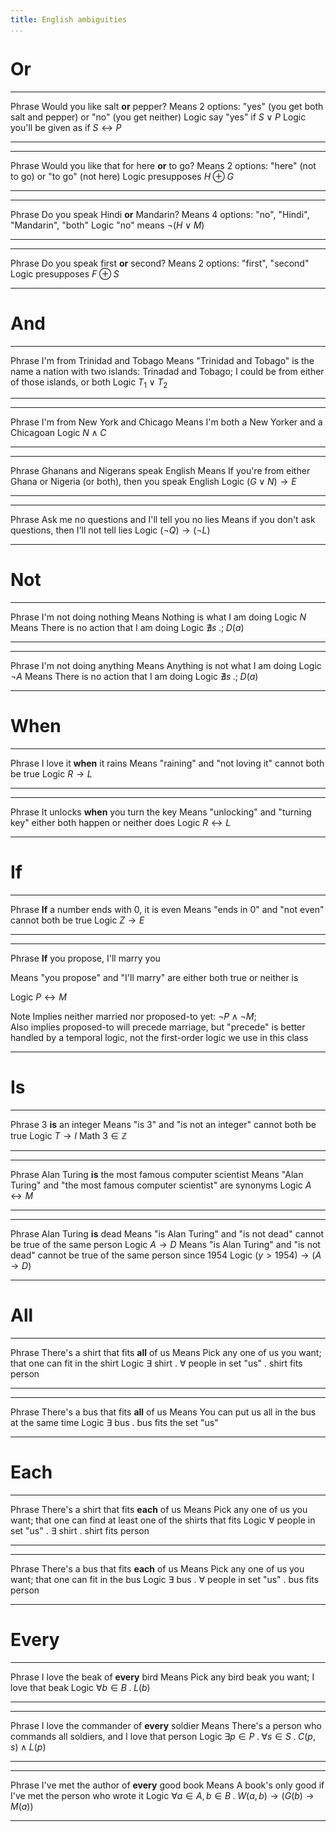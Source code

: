 ```yaml
---
title: English ambiguities
...
```


# Or

------  -----------------------------------------
Phrase  Would you like salt **or** pepper?
Means   2 options: "yes" (you get both salt and pepper) or "no" (you get neither)
Logic   say "yes" if $S \lor P$
Logic   you'll be given as if $S \leftrightarrow P$
------  -----------------------------------------

------  -----------------------------------------
Phrase  Would you like that for here **or** to go?
Means   2 options: "here" (not to go) or "to go" (not here)
Logic   presupposes $H \oplus G$
------  -----------------------------------------

------  -----------------------------------------
Phrase  Do you speak Hindi **or** Mandarin?
Means   4 options: "no", "Hindi", "Mandarin", "both"
Logic   "no" means $\lnot(H \lor M)$
------  -----------------------------------------

------  -----------------------------------------
Phrase  Do you speak first **or** second?
Means   2 options: "first", "second"
Logic   presupposes $F \oplus S$
------  -----------------------------------------

# And

------  -----------------------------------------
Phrase  I'm from Trinidad and Tobago
Means   "Trinidad and Tobago" is the name a nation with two islands: Trinadad and Tobago; I could be from either of those islands, or both
Logic   $T_1 \lor T_2$
------  -----------------------------------------

------  -----------------------------------------
Phrase  I'm from New York and Chicago
Means   I'm both a New Yorker and a Chicagoan
Logic   $N \land C$
------  -----------------------------------------

------  -----------------------------------------
Phrase  Ghanans and Nigerans speak English
Means   If you're from either Ghana or Nigeria (or both), then you speak English
Logic   $(G \lor N) \rightarrow E$
------  -----------------------------------------

------  -----------------------------------------
Phrase  Ask me no questions and I'll tell you no lies
Means   if you don't ask questions, then I'll not tell lies
Logic   $(\lnot Q) \rightarrow (\lnot L)$
------  -----------------------------------------



# Not

------  -----------------------------------------
Phrase  I'm not doing nothing
Means   Nothing is what I am doing
Logic   $N$
Means   There is no action that I am doing
Logic   $\nexists s \;.;\; D(a)$
------  -----------------------------------------

------  -----------------------------------------
Phrase  I'm not doing anything
Means   Anything is not what I am doing
Logic   $\lnot A$
Means   There is no action that I am doing
Logic   $\nexists s \;.;\; D(a)$
------  -----------------------------------------

# When

------  -----------------------------------------
Phrase  I love it **when** it rains
Means   "raining" and "not loving it" cannot both be true
Logic   $R \rightarrow L$
------  -----------------------------------------

------  -----------------------------------------
Phrase  It unlocks **when** you turn the key
Means   "unlocking" and "turning key" either both happen or neither does
Logic   $R \leftrightarrow L$
------  -----------------------------------------

# If

------  -----------------------------------------
Phrase  **If** a number ends with 0, it is even
Means   "ends in 0" and "not even" cannot both be true
Logic   $Z \rightarrow E$
------  -----------------------------------------

------  -----------------------------------------
Phrase  **If** you propose, I'll marry you

Means   "you propose" and "I'll marry" are either both true or neither is

Logic   $P \leftrightarrow M$

Note    Implies neither married nor proposed-to yet: $\lnot P \land \lnot M$;\
        Also implies proposed-to will precede marriage, but "precede" is better handled by a temporal logic, not the first-order logic we use in this class
------  -----------------------------------------

# Is

------  -----------------------------------------
Phrase  3 **is** an integer
Means   "is 3" and "is not an integer" cannot both be true
Logic   $T \rightarrow I$
Math    $3 \in \mathbb Z$
------  -----------------------------------------

------  -----------------------------------------
Phrase  Alan Turing **is** the most famous computer scientist
Means   "Alan Turing" and "the most famous computer scientist" are synonyms
Logic   $A \leftrightarrow M$
------  -----------------------------------------

------  -----------------------------------------
Phrase  Alan Turing **is** dead
Means   "is Alan Turing" and "is not dead" cannot be true of the same person
Logic   $A \rightarrow D$
Means   "is Alan Turing" and "is not dead" cannot be true of the same person since 1954
Logic   $(y > 1954) \rightarrow (A \rightarrow D)$
------  -----------------------------------------

# All

------  -----------------------------------------
Phrase  There's a shirt that fits **all** of us
Means   Pick any one of us you want; that one can fit in the shirt
Logic   $\exists$ shirt . $\forall$ people in set "us" . shirt fits person
------  -----------------------------------------

------  -----------------------------------------
Phrase  There's a bus that fits **all** of us
Means   You can put us all in the bus at the same time
Logic   $\exists$ bus . bus fits the set "us"
------  -----------------------------------------

# Each

------  -----------------------------------------
Phrase  There's a shirt that fits **each** of us
Means   Pick any one of us you want; that one can find at least one of the shirts that fits
Logic   $\forall$ people in set "us" . $\exists$ shirt . shirt fits person
------  -----------------------------------------

------  -----------------------------------------
Phrase  There's a bus that fits **each** of us
Means   Pick any one of us you want; that one can fit in the bus
Logic   $\exists$ bus . $\forall$ people in set "us" . bus fits person
------  -----------------------------------------

# Every

------  -----------------------------------------
Phrase  I love the beak of **every** bird
Means   Pick any bird beak you want; I love that beak
Logic   $\forall b \in B \;.\; L(b)$
------  -----------------------------------------

------  -----------------------------------------
Phrase  I love the commander of **every** soldier
Means   There's a person who commands all soldiers, and I love that person
Logic   $\exists p \in P \;.\; \forall s \in S \;.\; C(p,s) \land L(p)$
------  -----------------------------------------

------  -----------------------------------------
Phrase  I've met the author of **every** good book
Means   A book's only good if I've met the person who wrote it
Logic   $\forall a \in A, b \in B\;.\; W(a,b) \rightarrow \big( G(b) \rightarrow M(a) \big)$
------  -----------------------------------------

